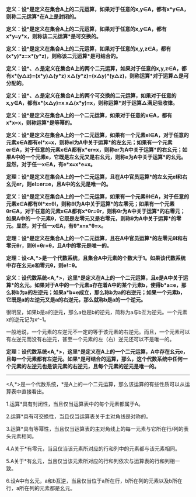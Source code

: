 **定义：设\*是定义在集合A上的二元运算，如果对于任意的x,y∈A，都有x\*y∈A，则称二元运算\*在A上是封闭的。**

**定义：设\*是定义在集合A上的二元运算，如果对于任意的x,y∈A，都有x\*y=y\*x，则称该二元运算\*是可交换的。**

**定义：设\*是定义在集合A上的二元运算，如果对于任意的x,y,z∈A，都有(x\*y)\*z=x\*(y\*z)，则称该二元运算\*是可结合的。**

**定义：设\*、△是定义在集合A上的两个二元运算，如果对于任意的x,y,z∈A，都有x\*(y△z)=(x\*y)△(y\*z)  x△(y\*z)=(x△y)\*(y△z)，则称运算\*对于运算△是可分配的。**

**定义：设\*、△是定义在集合A上的两个可交换的二元运算，如果对于任意的x,y∈A，都有x\*(x△y)=x  x△(x\*y)=x，则称运算\*对于运算△满足吸收律。**

**定义：设\*是定义在集合A上的一个二元运算，如果对于任意的x∈A，都有x\*x=x，则称运算\*是等幂的。**

**定义：设\*是定义在集合A上的一个二元运算，如果有一个元素el∈A，对于任意的元素x∈A都有el\*x=x，则称el为A中关于运算\*的左幺元；如果有一个元素er∈A，对于任意的元素x∈A都有x\*er=x，则称er为A中关于运算\*的右幺元；如果A中的一个元素e，它既是左幺元又是右幺元，则称e为A中关于运算\*的幺元。显然，对于任一x∈A，有e\*x=x\*e=x。**

**定理：设\*是定义在集合A上的一个二元运算，且在A中官员运算\*的左幺元el和右幺元er，则el=er=e，且A中的幺元是唯一的。**

**定义：设\*是定义在集合A上的一个二元运算，如果有一个元素θl∈A，对于任意的元素x∈A都有θl\*x=θl，则称θl为A中关于运算\*的左零元；如果有一个元素θr∈A，对于任意的元素x∈A都有x\*θr=θr，则称θr为A中关于运算\*的右零元；如果A中的一个元素θ，它既是左零元又是右零元，则称θ为A中关于运算\*的零元。显然，对于任一x∈A，有θ\*x=x\*θ=x。**

**定理：设\*是定义在集合A上的一个二元运算，且在A中官员运算\*的左零元θl和右零元θr，则θl=θr=θ，且A中的零元是唯一的。**

**定理：设<A,\*>是一个代数系统，且集合A中元素的个数大于1。如果该代数系统中存在幺元e和零元θ，则e!=θ。**

**定义：设代数系统<A,\*>，这里\*是定义在A上的一个二元运算，且e是A中关于运算\*的幺元。如果对于A中的一个元素a存在着A中的某个元素b，使得b\*a=e，那么称b为a的左逆元；如果a\*b=e成立，那么称b为a的右逆元；如果一个元素b，它既是a的左逆元又是a的右逆元，那么就称b是a的一个逆元。**

很明显，如果b是a的逆元，那么a也是b的逆元，简称为a与b互为逆元。一个元素x的逆元记为x^-1。

一般地说，一个元素的左逆元不一定的等于该元素的右逆元。而且，一个元素可以有左逆元而没有右逆元，甚至一个元素的左（右）逆元还可以不是唯一的。

**定理：设代数系统<A,\*>，这里\*是定义在A上的一个二元运算，A中存在幺元e，且每一个元素都有左逆元。如果\*是可结合的运算，那么，这个代数系统中任何一个元素的左逆元也是该元素的右逆元，且每个元素的逆元是唯一的。**

---
<A,\*>是一个代数系统，*是A上的一个二元运算，那么该运算的有些性质可以从运算表中直接看出。

1.运算*具有封闭性，当且仅当运算表中的每个元素都属于A。

2.运算*具有可交换性，当且仅当运算表关于主对角线是对称的。

3.运算*具有等幂性，当且仅当运算表的主对角线上的每一元素与它所在行/列的表头元素相同。

4.A关于*有零元，当且仅当该元素所对应的行和列中的元素都与该元素相同。

5.A关于*有幺元，当且仅当该元素所对应的行和列依次与运算表的行和列相一致。

6.设A中有幺元，a和b互逆，当且仅当位于a所在行，b所在列的元素以及b所在行，a所在列的元素都是幺元。


